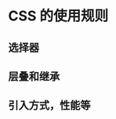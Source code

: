 <!--
 * @Author: chenfangxu
 * @Date: 2021-03-08 08:24:22
 * @Description: CSS 的使用规则
 * @LastEditors: chenfangxu
 * @LastEditTime: 2021-03-08 08:25:56
 * @FilePath: /front/CSS/theory/use-rules.md
-->

# CSS 的使用规则

## 选择器

## 层叠和继承

## 引入方式，性能等
